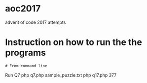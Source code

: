 # aoc2017
advent of code 2017 attempts

# Instruction on how to run the the programs
	# From command line
Run Q7 
php q7.php sample_puzzle.txt
php q17.php 377
